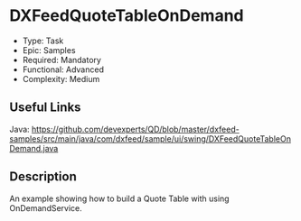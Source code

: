 # DXFeedQuoteTableOnDemand

* Type: Task
* Epic: Samples
* Required: Mandatory
* Functional: Advanced
* Complexity: Medium

## Useful Links

Java:
https://github.com/devexperts/QD/blob/master/dxfeed-samples/src/main/java/com/dxfeed/sample/ui/swing/DXFeedQuoteTableOnDemand.java

## Description

An example showing how to build a Quote Table with using OnDemandService.
